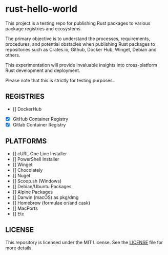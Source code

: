 # rust-hello-world

This project is a testing repo for publishing Rust packages to various package registries and ecosystems.

The primary objective is to understand the processes, requirements, procedures, and potential obstacles when publishing
Rust packages to repositories such as Crates.io, Github, Docker Hub, Winget, Debian and others.

This experimentation will provide invaluable insights into cross-platform Rust development and deployment.

Please note that this is strictly for testing purposes.

## REGISTRIES

- [] DockerHub 
- [x] GitHub Container Registry
- [x] Gitlab Container Registry

## PLATFORMS

- [] cURL One Line Installer
- [] PowerShell Installer
- [] Winget
- [] Chocolately
- [] Nuget
- [] Scoop.sh (Windows)
- [] Debian/Ubuntu Packages
- [] Alpine Packages
- [] Darwin (macOS) as pkg/dmg
- [] Homebrew (formulae or/and cask)
- [] MacPorts
- [] Etc

## LICENSE

This repository is licensed under the MIT License. See the [LICENSE](LICENSE) file for more details.
